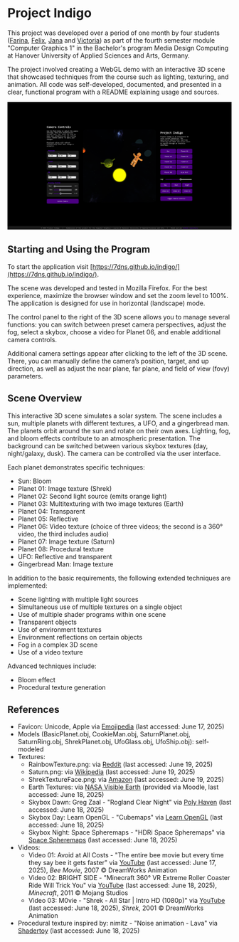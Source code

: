 # Project Indigo
This project was developed over a period of one month by four students ([Farina](https://github.com/frinnana), [Felix](https://github.com/7dns), [Jana](https://github.com/janawut) and [Victoria](https://github.com/Victoria-We)) as part of the fourth semester module "Computer Graphics 1" in the Bachelor's program Media Design Computing at Hanover University of Applied Sciences and Arts, Germany.

The project involved creating a WebGL demo with an interactive 3D scene that showcased techniques from the course such as lighting, texturing, and animation. All code was self-developed, documented, and presented in a clear, functional program with a README explaining usage and sources.

![image](screenshots/projectIndigoScreenshot.png)

## Starting and Using the Program
To start the application visit [https://7dns.github.io/indigo/](https://7dns.github.io/indigo/).

The scene was developed and tested in Mozilla Firefox. For the best experience, maximize the browser window and set the zoom level to 100%. The application is designed for use in horizontal (landscape) mode.

The control panel to the right of the 3D scene allows you to manage several functions: you can switch between preset camera perspectives, adjust the fog, select a skybox, choose a video for Planet 06, and enable additional camera controls.

Additional camera settings appear after clicking to the left of the 3D scene. There, you can manually define the camera’s position, target, and up direction, as well as adjust the near plane, far plane, and field of view (fovy) parameters.

## Scene Overview
This interactive 3D scene simulates a solar system. The scene includes a sun, multiple planets with different textures, a UFO, and a gingerbread man. The planets orbit around the sun and rotate on their own axes. Lighting, fog, and bloom effects contribute to an atmospheric presentation. The background can be switched between various skybox textures (day, night/galaxy, dusk). The camera can be controlled via the user interface.

Each planet demonstrates specific techniques:
- Sun: Bloom
- Planet 01: Image texture (Shrek)
- Planet 02: Second light source (emits orange light)
- Planet 03: Multitexturing with two image textures (Earth)
- Planet 04: Transparent
- Planet 05: Reflective
- Planet 06: Video texture (choice of three videos; the second is a 360° video, the third includes audio)
- Planet 07: Image texture (Saturn)
- Planet 08: Procedural texture
- UFO: Reflective and transparent
- Gingerbread Man: Image texture

In addition to the basic requirements, the following extended techniques are implemented:
- Scene lighting with multiple light sources
- Simultaneous use of multiple textures on a single object
- Use of multiple shader programs within one scene
- Transparent objects
- Use of environment textures
- Environment reflections on certain objects
- Fog in a complex 3D scene
- Use of a video texture

Advanced techniques include:
- Bloom effect
- Procedural texture generation

## References
- Favicon: Unicode, Apple via [Emojipedia](https://emojipedia.org/apple/ios-18.4/ringed-planet) (last accessed: June 17, 2025)
- Models (BasicPlanet.obj, CookieMan.obj, SaturnPlanet.obj, SaturnRing.obj, ShrekPlanet.obj, UfoGlass.obj, UfoShip.obj): self-modeled
- Textures:
  - RainbowTexture.png: via [Reddit](https://preview.redd.it/was-bored-so-i-made-a-road-texture-concept-for-wii-rainbow-v0-jx2xoqanszsb1.png?width=1024&format=png&auto=webp&s=41f738855f7b62ad4b01c236ac8a8ec3e21d7a5b) (last accessed: June 19, 2025)
  - Saturn.png: via [Wikipedia](https://upload.wikimedia.org/wikipedia/commons/1/1e/Solarsystemscope_texture_8k_saturn.jpg) (last accessed: June 19, 2025)
  - ShrekTextureFace.png: via [Amazon](https://m.media-amazon.com/images/I/51wmBVio3tL.jpg) (last accessed: June 19, 2025)
  - Earth Textures: via [NASA Visible Earth](https://www.visibleearth.nasa.gov/) (provided via Moodle, last accessed: June 18, 2025)
  - Skybox Dawn: Greg Zaal - "Rogland Clear Night" via [Poly Haven](https://polyhaven.com/a/rogland_clear_night) (last accessed: June 18, 2025)
  - Skybox Day: Learn OpenGL - "Cubemaps" via [Learn OpenGL](https://learnopengl.com/Advanced-OpenGL/Cubemaps) (last accessed: June 18, 2025)
  - Skybox Night: Space Spheremaps - "HDRi Space Spheremaps" via [Space Spheremaps](https://www.spacespheremaps.com/hdr-spheremaps/) (last accessed: June 18, 2025)
- Videos:
  - Video 01: Avoid at All Costs - "The entire bee movie but every time they say bee it gets faster" via [YouTube](https://www.youtube.com/watch?v=W31e9meX9S4) (last accessed: June 17, 2025), *Bee Movie*, 2007 © DreamWorks Animation
  - Video 02: BRIGHT SIDE - "Minecraft 360° VR Extreme Roller Coaster Ride Will Trick You" via [YouTube](https://www.youtube.com/watch?v=Dk96JTfpSYc) (last accessed: June 18, 2025), *Minecraft*, 2011 © Mojang Studios
  - Video 03: M0vie - "Shrek - All Star | Intro HD (1080p)" via [YouTube](https://www.youtube.com/watch?v=HLQ1cK9Edhc) (last accessed: June 18, 2025), *Shrek*, 2001 © DreamWorks Animation
- Procedural texture inspired by: nimitz - "Noise animation - Lava" via [Shadertoy](https://www.shadertoy.com/view/lslXRS) (last accessed: June 18, 2025)
